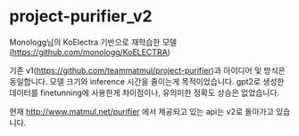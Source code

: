 # project-purifier_v2

Monologg님의 KoElectra 기반으로 재학습한 모델
(https://github.com/monologg/KoELECTRA)

기존 v1(https://github.com/teammatmul/project-purifier)과 아이디어 및 방식은 동일합니다.
모델 크기와 inference 시간을 줄이는게 목적이었습니다.
gpt2로 생성한 데이터를 finetunning에 사용한게 차이점이나, 유의미한 정확도 상승은 없었습니다.

현재 http://www.matmul.net/purifier 에서 제공되고 있는 api는 v2로 돌아가고 있습니다.
